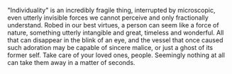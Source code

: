 "Individuality" is an incredibly fragile thing, interrupted by microscopic, even utterly invisible forces we cannot perceive and only fractionally understand. 
Robed in our best virtues, a person can seem like a force of nature, something utterly intangible and great, timeless and wonderful. 
All that can disappear in the blink of an eye, and the vessel that once caused such adoration may be capable of sincere malice, or just a ghost of its former self. 
Take care of your loved ones, people. Seemingly nothing at all can take them away in a matter of seconds.